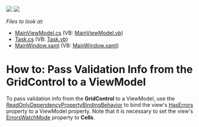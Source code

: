 <!-- default badges list -->
![](https://img.shields.io/endpoint?url=https://codecentral.devexpress.com/api/v1/VersionRange/476641909/21.1.5%2B)
[![](https://img.shields.io/badge/📖_How_to_use_DevExpress_Examples-e9f6fc?style=flat-square)](https://docs.devexpress.com/GeneralInformation/403183)
<!-- default badges end -->
<!-- default file list -->
*Files to look at*:

* [MainViewModel.cs](./CS/MainViewModel.cs) (VB: [MainViewModel.vb](./VB/MainViewModel.vb))
* [Task.cs](./CS/Task.cs) (VB: [Task.vb](./VB/Task.vb))
* [MainWindow.xaml](./CS/MainWindow.xaml) (VB: [MainWindow.xaml](./VB/MainWindow.xaml))
<!-- default file list end -->
# How to: Pass Validation Info from the GridControl to a ViewModel

To pass validation info from the **GridControl** to a ViewModel, use the [ReadOnlyDependencyPropertyBindingBehavior](https://docs.devexpress.com/WPF/DevExpress.Mvvm.UI.ReadOnlyDependencyPropertyBindingBehavior) to bind the view's [HasErrors](https://docs.devexpress.com/WPF/DevExpress.Xpf.Grid.DataViewBase.HasErrors) property to a ViewModel property. Note that it is necessary to set the view's [ErrorsWatchMode](https://docs.devexpress.com/WPF/DevExpress.Xpf.Grid.DataViewBase.ErrorsWatchMode) property to **Cells**. 
